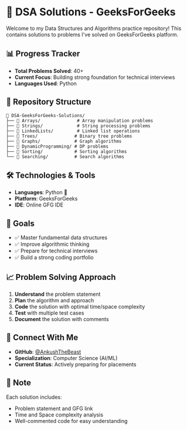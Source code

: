 # 🚀 DSA Solutions - GeeksForGeeks

Welcome to my Data Structures and Algorithms practice repository! This contains solutions to problems I've solved on GeeksForGeeks platform.

## 📊 Progress Tracker
- **Total Problems Solved**: 40+ 
- **Current Focus**: Building strong foundation for technical interviews
- **Languages Used**: Python

## 📁 Repository Structure
```
📂 DSA-GeeksForGeeks-Solutions/
├── 📁 Arrays/              # Array manipulation problems
├── 📁 Strings/             # String processing problems  
├── 📁 LinkedLists/         # Linked list operations
├── 📁 Trees/              # Binary tree problems
├── 📁 Graphs/             # Graph algorithms
├── 📁 DynamicProgramming/ # DP problems
├── 📁 Sorting/            # Sorting algorithms
└── 📁 Searching/          # Search algorithms
```

## 🛠️ Technologies & Tools
- **Languages**: Python 🐍
- **Platform**: GeeksForGeeks
- **IDE**: Online GFG IDE

## 🎯 Goals
- ✅ Master fundamental data structures
- ✅ Improve algorithmic thinking  
- ✅ Prepare for technical interviews
- ✅ Build a strong coding portfolio

## 📈 Problem Solving Approach
1. **Understand** the problem statement
2. **Plan** the algorithm and approach  
3. **Code** the solution with optimal time/space complexity
4. **Test** with multiple test cases
5. **Document** the solution with comments

## 🔗 Connect With Me
- **GitHub**: [@AnkushTheBeast](https://github.com/AnkushTheBeast)
- **Specialization**: Computer Science (AI/ML)
- **Current Status**: Actively preparing for placements

## 📝 Note
Each solution includes:
- Problem statement and GFG link
- Time and Space complexity analysis
- Well-commented code for easy understanding

